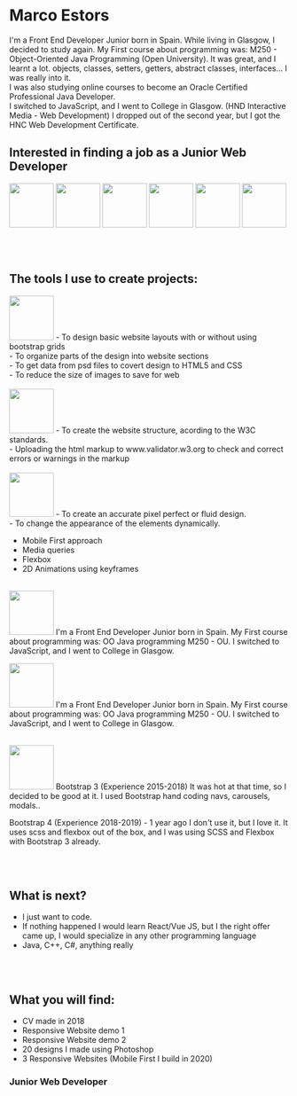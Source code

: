 # Marco Estors
I'm a Front End Developer Junior born in Spain.
While living in Glasgow, I decided to study again. My First course about programming was: M250 - Object-Oriented Java Programming (Open University). It was great, and I learnt a lot. objects, classes, setters, getters, abstract classes, interfaces... I was really into it. <br> I was also studying online courses to become an Oracle Certified Professional Java Developer. <br>
I switched to JavaScript, and I went to College in Glasgow. (HND Interactive Media - Web Development) 
I dropped out of the second year, but I got the HNC Web Development Certificate. 

## Interested in finding a job as a Junior Web Developer

<img src="https://github.com/marcofrontend/icons-/blob/main/PHOTOSHOP---FINAL.png" width="80"/> <img src="https://github.com/marcofrontend/icons-/blob/main/HTML---FINAL.png" width="80"/> <img src="https://github.com/marcofrontend/icons-/blob/main/CSS---FINAL.png" width="80"/> <img src="https://github.com/marcofrontend/icons-/blob/main/SASS---FINAL.png" width="80"/> <img src="https://github.com/marcofrontend/icons-/blob/main/JS---FINAL.png" width="80"/> <img src="https://github.com/marcofrontend/icons-/blob/main/BOOTSTRAP---FINAL.png" width="80" />

<br>
<br>

## The tools I use to create projects:

<img src="https://github.com/marcofrontend/icons-/blob/main/PHOTOSHOP---FINAL.png" width="80" />  
- To design basic website layouts with or without using bootstrap grids <br>
- To organize  parts of the design into website sections <br>
- To get data from psd files to covert design to HTML5 and CSS <br>
- To reduce the size of images to save for web <br>

<br>

<img src="https://github.com/marcofrontend/icons-/blob/main/HTML---FINAL.png" width="80" /> 
- To create the website structure, acording to  the W3C standards. <br>
- Uploading the html  markup to www.validator.w3.org   to check and correct errors or warnings in the markup <br>

<br>

<img src="https://github.com/marcofrontend/icons-/blob/main/CSS---FINAL.png" width="80" /> 
- To create an accurate pixel perfect or fluid design. <br>
- To change the appearance of the elements dynamically.

 - Mobile First approach
 - Media queries
 - Flexbox
 - 2D Animations using keyframes
 
 <br>

<img src="https://github.com/marcofrontend/icons-/blob/main/SASS---FINAL.png" width="80" /> 
I'm a Front End Developer Junior born in Spain. My First course about programming was: OO Java programming M250 - OU. I switched to JavaScript, and I went to College in Glasgow. 

<br>

<img src="https://github.com/marcofrontend/icons-/blob/main/JS---FINAL.png" width="80" /> I'm a Front End Developer Junior born in Spain. My First course about programming was: OO Java programming M250 - OU. I switched to JavaScript, and I went to College in Glasgow. 

<br>

<img src="https://github.com/marcofrontend/icons-/blob/main/BOOTSTRAP---FINAL.png" width="80" />  
Bootstrap 3 (Experience 2015-2018)  
It was hot at that time, so I decided to be good at it. I used Bootstrap hand coding navs, carousels, modals.. 

Bootstrap 4 (Experience 2018-2019) - 
1 year ago I don't use it, but I love it. It uses scss and flexbox out of the box, and I was using SCSS and Flexbox with Bootstrap 3 already. 

<br>
<br>

## What is next?
- I just want to code. 
- If nothing happened I would learn React/Vue JS, but I the right offer came up, I would specialize in any other programming language
- Java, C++, C#, anything really

<br>
<br>

## What you will find:
- CV made in 2018
- Responsive Website demo 1
- Responsive Website demo 2
- 20 designs I made using Photoshop
- 3 Responsive Websites (Mobile First I build in 2020)



### Junior Web Developer







